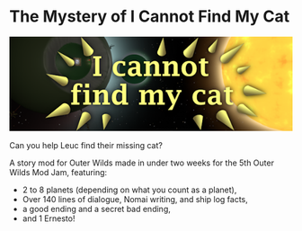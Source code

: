 # The Mystery of I Cannot Find My Cat
![Thumbnail](/thumbnail.png)

Can you help Leuc find their missing cat?

A story mod for Outer Wilds made in under two weeks for the 5th Outer Wilds Mod Jam, featuring:
- 2 to 8 planets (depending on what you count as a planet),
- Over 140 lines of dialogue, Nomai writing, and ship log facts,
- a good ending and a secret bad ending,
- and 1 Ernesto!
